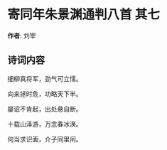 # 寄同年朱景渊通判八首  其七

**作者**: 刘宰

## 诗词内容

细柳真将军，劲气可立懦。

向来拯时危，功略天下半。

屡诏不肯起，出处悬自断。

十载山泽游，万念春冰涣。

何当求识面，介子同里闬。

